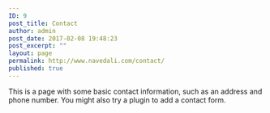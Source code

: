 ```yaml
---
ID: 9
post_title: Contact
author: admin
post_date: 2017-02-08 19:48:23
post_excerpt: ""
layout: page
permalink: http://www.navedali.com/contact/
published: true
---
```

This is a page with some basic contact information, such as an address and phone number. You might also try a plugin to add a contact form.